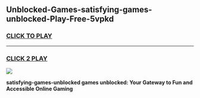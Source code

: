 
## Unblocked-Games-satisfying-games-unblocked-Play-Free-5vpkd
<h3>
<a href="https://premium76.site?title=satisfying-games-unblocked&ref=10A">CLICK TO PLAY</a></h3>
<hr>

<h3>
<a href="https://premium76.site?title=satisfying-games-unblocked&ref=10A">CLICK 2 PLAY</a>
  
</h3>

<a href="https://premium76.site?title=satisfying-games-unblocked&ref=10A"><img src="https://clearcache.store/games.png"></a>


**satisfying-games-unblocked games unblocked: Your Gateway to Fun and Accessible Online Gaming**
